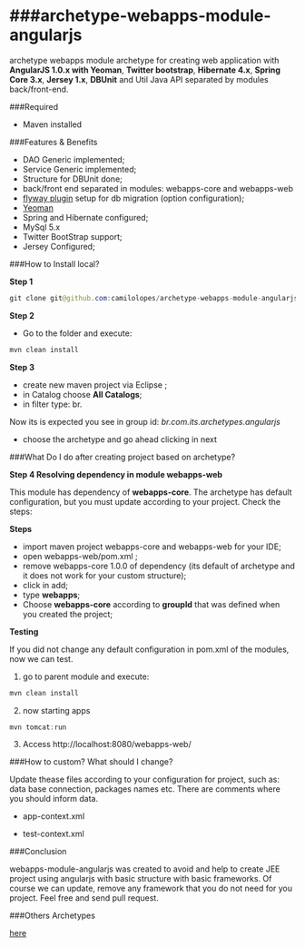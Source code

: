 ###archetype-webapps-module-angularjs
========================

archetype webapps module archetype for creating web application with **AngularJS 1.0.x with Yeoman**, **Twitter bootstrap**, **Hibernate 4.x**, **Spring Core 3.x**, **Jersey 1.x**, **DBUnit** and Util Java API separated by modules  back/front-end.

###Required 

* Maven installed 

###Features & Benefits 

* DAO Generic implemented; 
* Service Generic implemented; 
* Structure for DBUnit done; 
* back/front end separated in modules: webapps-core and webapps-web 
* [flyway plugin](http://flywaydb.org) setup for db migration (option configuration); 
* [Yeoman](http://yeoman.io)
* Spring and Hibernate configured; 
* MySql 5.x 
* Twitter BootStrap support; 
* Jersey Configured; 

###How to Install local?

**Step 1**

```java
git clone git@github.com:camilolopes/archetype-webapps-module-angularjs.git
```

**Step 2**

* Go to the folder and execute: 

```java
mvn clean install 
```

**Step 3**

* create new maven project via Eclipse ;
* in Catalog choose **All Catalogs**;
* in filter type: br.

Now its is expected you see in group id: *br.com.its.archetypes.angularjs*

* choose the archetype and go ahead clicking in next 

###What Do I do after creating project based on archetype?

**Step 4 Resolving dependency in module webapps-web**

This module has dependency of **webapps-core**. The archetype has default configuration, but you must update according to your project. Check the steps:

**Steps** 

* import maven project webapps-core and webapps-web for your IDE; 
* open webapps-web/pom.xml ;
* remove webapps-core 1.0.0 of dependency (its default of archetype and it does not work for your custom structure); 
* click in add; 
* type **webapps**; 
* Choose **webapps-core** according to  **groupId** that was defined when you created the project; 

**Testing**

If you did not change any  default configuration in pom.xml of the modules, now we can test. 

1. go to parent module and execute:

```java
mvn clean install 
```

2.  now starting apps

```java
mvn tomcat:run
```

3.  Access http://localhost:8080/webapps-web/

###How to custom? What should I change? 

Update thease files according to your configuration for project, such as: data base connection, packages names etc. There are comments where you should inform data. 

* app-context.xml 

* test-context.xml


###Conclusion 

webapps-module-angularjs was created to avoid and help to create JEE project using angularjs with basic structure with basic frameworks. Of course we can update, remove any framework that you do not need for you project. Feel free and send pull request. 

###Others Archetypes

[here](http://goo.gl/ND6CBl)


